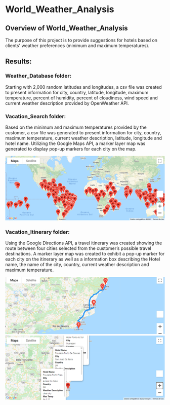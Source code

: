 # World_Weather_Analysis

## Overview of World_Weather_Analysis
The purpose of this project is to provide suggestions for hotels based on clients' weather preferences (minimum and maximum temperatures). 

## Results:

### Weather_Database folder:
Starting with 2,000 random latitudes and longitudes, a csv file was created to present information for city, country, latitude, longitude, maximum temperature, percent of humidity, percent of cloudiness, wind speed and current weather description provided by OpenWeather API.

### Vacation_Search folder:
Based on the minimum and maximum temperatures provided by the customer, a csv file was generated to present information for city, country, maximum temperature, current weather description, latitude, longitude and hotel name. Utilizing the Google Maps API, a marker layer map was generated to display pop-up markers for each city on the map.

![WeatherPy_vacation_map.PNG](Vacation_Search/WeatherPy_vacation_map.PNG)


### Vacation_Itinerary folder:

Using the Google Directions API, a travel itinerary was created showing the route between four cities selected from the customer’s possible travel destinations. A marker layer map was created to exhibit a pop-up marker for each city on the itinerary as well as a information box describing the Hotel name, the name of the city, country, current weather description and maximum temperature.

![A travel itinerary between Arraial Do Cabo, Sao Joao Da Barra, Guarapari and Vila Velha and returning to Arraial Do Cabo.](Vacation_Itinerary/WeatherPy_travel_map.PNG)
![Suggestions for hotels for each city along the travel itinerary.](Vacation_Itinerary/WeatherPy_travel_map_markers.PNG)

